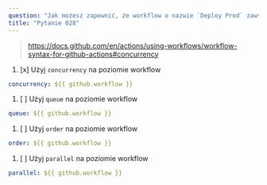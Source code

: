 ```yaml
---
question: "Jak możesz zapewnić, że workflow o nazwie `Deploy Prod` zawsze działa najwyżej jeden na raz?"
title: "Pytanie 028"
---
```


> https://docs.github.com/en/actions/using-workflows/workflow-syntax-for-github-actions#concurrency

1. [x] Użyj `concurrency` na poziomie workflow
```yaml
concurrency: ${{ github.workflow }}
```
1. [ ] Użyj `queue` na poziomie workflow
```yaml
queue: ${{ github.workflow }}
```
1. [ ] Użyj `order` na poziomie workflow
```yaml
order: ${{ github.workflow }}
```
1. [ ] Użyj `parallel` na poziomie workflow
```yaml
parallel: ${{ github.workflow }}
```
